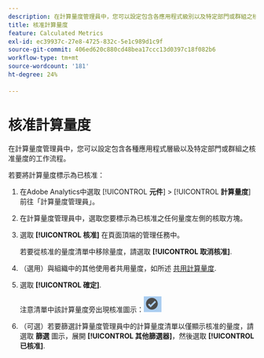 ```yaml
---
description: 在計算量度管理員中，您可以設定包含各應用程式級別以及特定部門或群組之核准量度的工作流程。
title: 核准計算量度
feature: Calculated Metrics
exl-id: ec39937c-27e8-4725-832c-5e1c989d1c9f
source-git-commit: 406ed620c880cd48bea17ccc13d0397c18f082b6
workflow-type: tm+mt
source-wordcount: '181'
ht-degree: 24%

---
```


# 核准計算量度

在計算量度管理員中，您可以設定包含各種應用程式層級以及特定部門或群組之核准量度的工作流程。

若要將計算量度標示為已核准：

1. 在Adobe Analytics中選取 [!UICONTROL **元件**] > [!UICONTROL **計算量度**] 前往「計算量度管理員」。

1. 在計算量度管理員中，選取您要標示為已核准之任何量度左側的核取方塊。

1. 選取 **[!UICONTROL 核准]** 在頁面頂端的管理任務中。

   若要從核准的量度清單中移除量度，請選取 **[!UICONTROL 取消核准]**.

1. （選用）與組織中的其他使用者共用量度，如所述 [共用計算量度](/help/components/c-calcmetrics/c-workflow/cm-workflow/cm-sharing.md).

1. 選取 **[!UICONTROL 確定]**.

   注意清單中該計算量度旁出現核准圖示：![](assets/cm_approve_icon.png)

1. （可選）若要篩選計算量度管理員中的計算量度清單以僅顯示核准的量度，請選取 **篩選** 圖示，展開 **[!UICONTROL 其他篩選器]**，然後選取 **[!UICONTROL 已核准]**.
